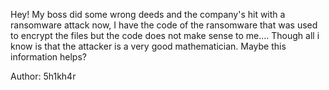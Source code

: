 Hey! My boss did some wrong deeds and the company's hit with a ransomware attack now, I have the code of the ransomware that was used to encrypt the files but the code does not make sense to me.... Though all i know is that the attacker is a very good mathematician. Maybe this information helps?

Author: 5h1kh4r
